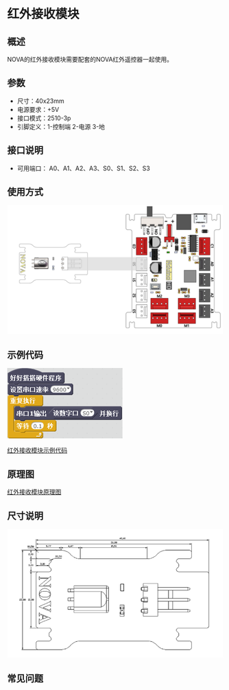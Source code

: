 # 红外接收模块

## 概述

NOVA的红外接收模块需要配套的NOVA红外遥控器一起使用。

## 参数

* 尺寸：40x23mm
* 电源要求：+5V
* 接口模式：2510-3p
* 引脚定义：1-控制端 2-电源 3-地

## 接口说明

* 可用端口： A0、A1、A2、A3、S0、S1、S2、S3

## 使用方式

![](../../.gitbook/assets/35.png)

## 示例代码

![](../../.gitbook/assets/36.png)

[红外接收模块示例代码](http://www.haohaodada.com/show.php?id=947645)

## 原理图

[红外接收模块原理图](https://github.com/Haohaodada-official/haohaodada-docs/blob/master/原理图/红外接收模块.pdf)

## 尺寸说明

![](../../.gitbook/assets/103.png)

## 常见问题

